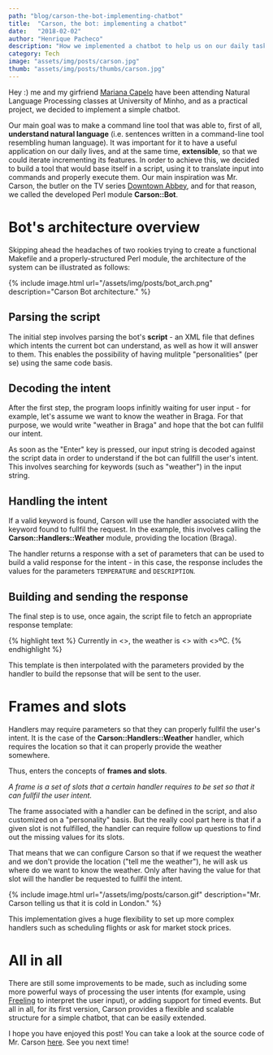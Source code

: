```yaml
---
path: "blog/carson-the-bot-implementing-chatbot"
title:  "Carson, the bot: implementing a chatbot"
date:   "2018-02-02"
author: "Henrique Pacheco"
description: "How we implemented a chatbot to help us on our daily tasks."
category: Tech
image: "assets/img/posts/carson.jpg"
thumb: "assets/img/posts/thumbs/carson.jpg"
---
```


Hey :) me and my girfriend [Mariana Capelo][mary-link] have been attending Natural Language Processing classes at University of Minho, and as a practical project, we decided to implement a simple chatbot.

Our main goal was to make a command line tool that was able to, first of all, **understand natural language** (i.e. sentences written in a command-line tool resembling human language). It was important for it to have a useful application on our daily lives, and at the same time, **extensible**, so that we could iterate incrementing its features. In order to achieve this, we decided to build a tool that would base itself in a script, using it to translate input into commands and properly execute them. Our main inspiration was Mr. Carson, the butler on the TV series [Downtown Abbey][downtown-link], and for that reason, we called the developed Perl module **Carson::Bot**.

# Bot's architecture overview

Skipping ahead the headaches of two rookies trying to create a functional Makefile and a properly-structured Perl module, the architecture of the system can be illustrated as follows:

{% include image.html url="/assets/img/posts/bot_arch.png" description="Carson Bot architecture." %}

## Parsing the script

The initial step involves parsing the bot's **script** - an XML file that defines which intents the current bot can understand, as well as how it will answer to them. This enables the possibility of having mulitple "personalities" (per se) using the same code basis.

## Decoding the intent

After the first step, the program loops infinitly waiting for user input - for example, let's assume we want to know the weather in Braga. For that purpose, we would write "weather in Braga" and hope that the bot can fullfil our intent.

As soon as the "Enter" key is pressed, our input string is decoded against the script data in order to understand if the bot can fullfill the user's intent. This involves searching for keywords (such as "weather") in the input string.

## Handling the intent

If a valid keyword is found, Carson will use the handler associated with the keyword found to fullfil the request. In the example, this involves calling the **Carson::Handlers::Weather** module, providing the location (Braga).

The handler returns a response with a set of parameters that can be used to build a valid response for the intent - in this case, the response includes the values for the parameters `TEMPERATURE` and `DESCRIPTION`.

## Building and sending the response

The final step is to use, once again, the script file to fetch an appropriate response template:

{% highlight text %}
Currently in <<LOCATION>>, the weather is <<DESCRIPTION>> with <<TEMPERATURE>>ºC.
{% endhighlight %}

This template is then interpolated with the parameters provided by the handler to build the repsonse that will be sent to the user.

# Frames and slots

Handlers may require parameters so that they can properly fullfil the user's intent. It is the case of the **Carson::Handlers::Weather** handler, which requires the location so that it can properly provide the weather somewhere.

Thus, enters the concepts of **frames and slots**.

*A frame is a set of slots that a certain handler requires to be set so that it can fullfil the user intent.*

The frame associated with a handler can be defined in the script, and also customized on a "personality" basis. But the really cool part here is that if a given slot is not fulfilled, the handler can require follow up questions to find out the missing values for its slots.

That means that we can configure Carson so that if we request the weather and we don't provide the location ("tell me the weather"), he will ask us where do we want to know the weather. Only after having the value for that slot will the handler be requested to fullfil the intent.

{% include image.html url="/assets/img/posts/carson.gif" description="Mr. Carson telling us that it is cold in London." %}

This implementation gives a huge flexibility to set up more complex handlers such as scheduling flights or ask for market stock prices.

# All in all

There are still some improvements to be made, such as including some more powerful ways of processing the user intents (for example, using [Freeling][freeling-link] to interpret the user input), or adding support for timed events. But all in all, for its first version, Carson provides a flexible and scalable structure for a simple chatbot, that can be easily extended.

I hope you have enjoyed this post! You can take a look at the source code of Mr. Carson [here][bitbucket-link]. See you next time!

[freeling-link]: http://nlp.lsi.upc.edu/freeling/node/1
[bitbucket-link]: https://bitbucket.org/marianacapelo/spln/src/3a48aceb6c14fb4559a4f78b7b3b5db904218cae/pl2/?at=master
[downtown-link]: http://www.imdb.com/title/tt1606375/
[mary-link]: http://marianacapelo.com